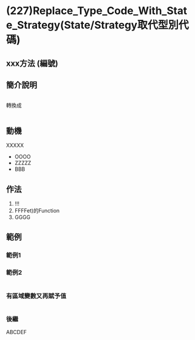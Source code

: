 # (227)Replace_Type_Code_With_State_Strategy(State/Strategy取代型別代碼)

## xxx方法 (編號)

## 簡介說明

``` cs

```

轉換成

``` cs

```

## 動機

XXXXX

- OOOO
- ZZZZZ
- BBB

## 作法

1. !!!
2. FFFFet)的Function
3. GGGG

## 範例

### 範例1

### 範例2

``` cs

```

### 有區域變數又再賦予值

``` cs

```

### 後繼

ABCDEF